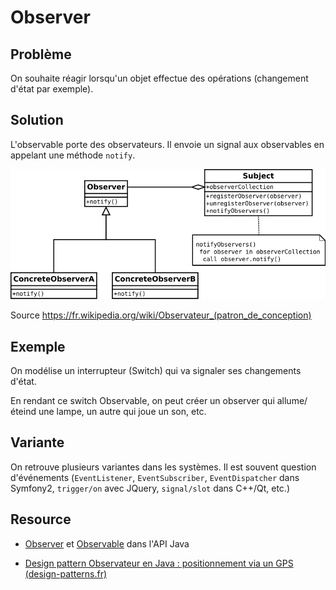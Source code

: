 # Observer

## Problème

On souhaite réagir lorsqu'un objet effectue des opérations (changement d'état par exemple).

## Solution

L'observable porte des observateurs. Il envoie un signal aux observables
en appelant une méthode `notify`.

![UML Observer](uml/UML_Observer.png)

Source [<https://fr.wikipedia.org/wiki/Observateur_(patron_de_conception)>](https://fr.wikipedia.org/wiki/Observateur_(patron_de_conception))

## Exemple

On modélise un interrupteur (Switch) qui va signaler ses changements d'état.

En rendant ce switch Observable, on peut créer un observer qui allume/éteind une lampe,
un autre qui joue un son, etc.

## Variante

On retrouve plusieurs variantes dans les systèmes. Il est souvent question d'événements (`EventListener`, `EventSubscriber`, `EventDispatcher` dans Symfony2, `trigger/on` avec JQuery, `signal/slot` dans C++/Qt, etc.)

## Resource

* [Observer](https://docs.oracle.com/javase/7/docs/api/java/util/Observer.html) et [Observable](https://docs.oracle.com/javase/7/docs/api/java/util/Observable.html) dans l'API Java

* [Design pattern Observateur en Java : positionnement via un GPS (design-patterns.fr)](http://design-patterns.fr/observateur-en-java)

